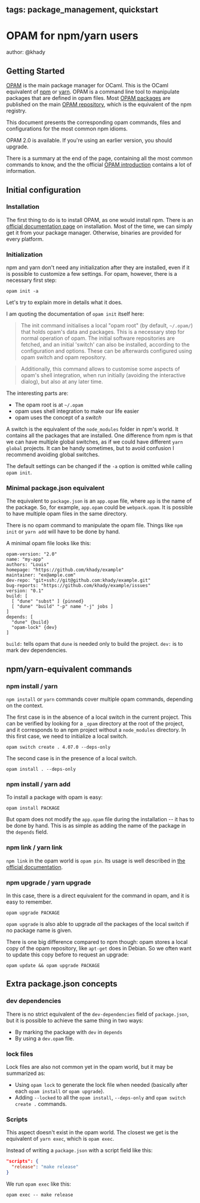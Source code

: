 tags: package_management, quickstart
---

# OPAM for npm/yarn users

author: @khady

## Getting Started

[OPAM](https://opam.ocaml.org/) is the main package manager for OCaml.
This is the OCaml equivalent of [npm](https://www.npmjs.com/) or [yarn](https://yarnpkg.com/en/).
OPAM is a command line tool to manipulate packages that are defined in opam files.
Most [OPAM packages](https://opam.ocaml.org/packages/) are published on the main
 [OPAM repository](https://github.com/ocaml/opam-repository), which is the equivalent of the npm registry.

This document presents the corresponding opam commands, files and
configurations for the most common npm idioms.

OPAM 2.0 is available. If you're using an earlier version, you should upgrade.

There is a summary at the end of the page, containing all the most
common commands to know, and the the official [OPAM introduction](https://opam.ocaml.org/doc/2.0/Usage.html)
contains a lot of information.

## Initial configuration

### Installation

The first thing to do is to install OPAM, as one would install npm. There is an
[official documentation page](https://opam.ocaml.org/doc/2.0/Install.html) on installation.
Most of the time, we can simply get it from your package manager.
Otherwise, binaries are provided for every platform.

### Initialization

npm and yarn don't need any initialization after they are installed,
even if it is possible to customize a few settings.
For opam, however, there is a necessary first step:

```
opam init -a
```
Let's try to explain more in details what it does.

I am quoting the documentation of `opam init` itself here:

> The init command initialises a local "opam root" (by default,
> `~/.opam/`) that holds opam's data and packages. This is a necessary
> step for normal operation of opam. The initial software repositories
> are fetched, and an initial 'switch' can also be installed, according
> to the configuration and options. These can be afterwards configured
> using opam switch and opam repository.

> Additionally, this command allows to customise some aspects of opam's
> shell integration, when run initially (avoiding the interactive
> dialog), but also at any later time.

The interesting parts are:

- The opam root is at `~/.opam`
- opam uses shell integration to make our life easier
- opam uses the concept of a *switch*

A switch is the equivalent of the `node_modules` folder in npm's
world. It contains all the packages that are installed. One difference
from npm is that we can have multiple global switches, as if we could
have different `yarn global` projects. It can be handy sometimes, but
to avoid confusion I recommend avoiding global switches.

The default settings can be changed if the `-a` option is omitted while
calling `opam init`.

### Minimal package.json equivalent

The equivalent to `package.json` is an `app.opam` file, where `app` is the name of the package.
So, for example, `app.opam` could be `webpack.opam`.
It is possible to have multiple opam files in the same directory.

There is no opam command to manipulate the opam file.
Things like `npm init` or `yarn add` will have to be done by hand.

A minimal opam file looks like this:

```
opam-version: "2.0"
name: "my-app"
authors: "Louis"
homepage: "https://github.com/khady/example"
maintainer: "ex@ample.com"
dev-repo: "git+ssh://git@github.com:khady/example.git"
bug-reports: "https://github.com/khady/example/issues"
version: "0.1"
build: [
  [ "dune" "subst" ] {pinned}
  [ "dune" "build" "-p" name "-j" jobs ]
]
depends: [
  "dune" {build}
  "opam-lock" {dev}
]
```

`build:` tells opam that `dune` is needed only to build the project.
`dev:` is to mark dev dependencies.

## npm/yarn-equivalent commands
### npm install / yarn

`npm install` or `yarn` commands cover multiple opam commands,
depending on the context.

The first case is in the absence of a local switch in the current project.
This can be verified by looking for a `_opam` directory at the root of the
project, and it corresponds to an npm project without a `node_modules`
directory. In this first case, we need to initialize a local switch.

```
opam switch create . 4.07.0 --deps-only
```

The second case is in the presence of a local switch.

```
opam install . --deps-only
```

### npm install <pkg> / yarn add

To install a package with opam is easy:

```
opam install PACKAGE
```

But opam does not modify the `app.opam` file during the
installation -- it has to be done by hand.
This is as simple as adding
the name of the package in the `depends` field.

### npm link / yarn link

`npm link` in the opam world is `opam pin`.
Its usage is well described in
[the official documentation](https://opam.ocaml.org/doc/2.0/Usage.html#opam-pin
).

### npm upgrade / yarn upgrade

In this case, there is a direct equivalent for the command in opam, and it is easy to
remember.

```
opam upgrade PACKAGE
```

`opam upgrade` is also able to upgrade *all* the packages of the local
switch if no package name is given.

There is one big difference compared to npm though: opam stores a local copy
of the opam repository, like `apt-get` does in Debian.
So we often
want to update this copy before to request an upgrade:

```
opam update && opam upgrade PACKAGE
```

## Extra package.json concepts

### dev dependencies

There is no strict equivalent of the `dev-dependencies` field of
`package.json`, but it is possible to achieve the same thing in two
ways:

- By marking the package with `dev` in `depends`
- By using a `dev.opam` file.

### lock files

Lock files are also not common yet in the opam world, but it may be summarized as:

- Using `opam lock` to generate the lock file when needed (basically
  after each `opam install` or `opam upgrade`).
- Adding `--locked` to all the `opam install`, `--deps-only` and `opam
  switch create .` commands.

### Scripts

This aspect doesn't exist in the opam world. The closest we get is the
equivalent of `yarn exec`, which is `opam exec`.

Instead of writing a `package.json` with a script field like this:

```json
"scripts": {
  "release": "make release"
}
```

We run `opam exec` like this:

```
opam exec -- make release
```
